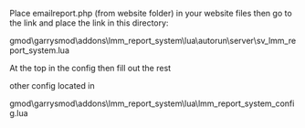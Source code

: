 Place emailreport.php (from website folder) in your website files then go to the link and place the link in this directory:

gmod\garrysmod\addons\lmm_report_system\lua\autorun\server\sv_lmm_report_system.lua

At the top in the config then fill out the rest

other config located in 

gmod\garrysmod\addons\lmm_report_system\lua\lmm_report_system_config.lua
